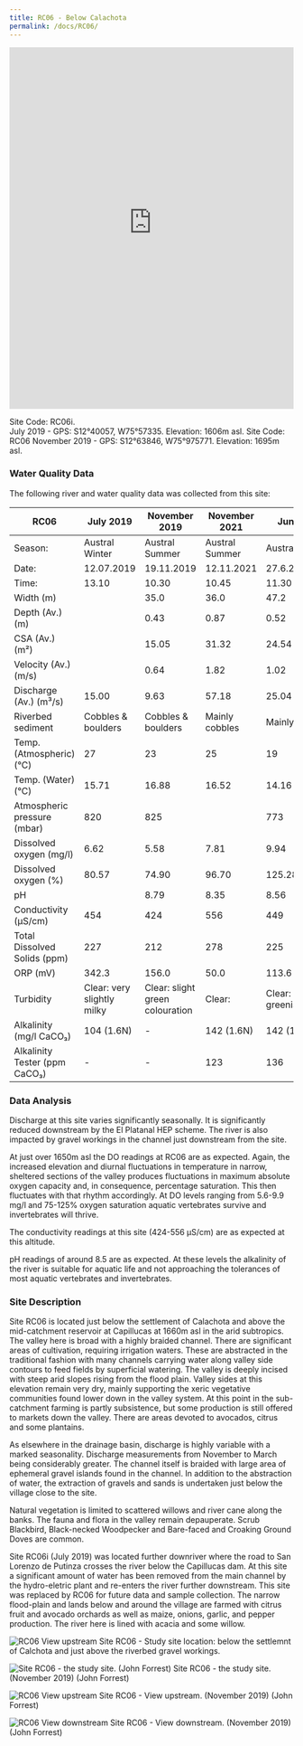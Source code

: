 ```yaml
---
title: RC06 - Below Calachota
permalink: /docs/RC06/
---
```


<iframe width="100%" height="640" allowfullscreen style="border-style:none;" src="https://cavep-undc-hosting.netlify.com/sites/RC06i/app-files/"></iframe>


Site Code: RC06i.  
July 2019 - GPS: S12°40057, W75°57335. Elevation:
1606m asl.
Site Code: RC06
November 2019 - GPS: S12°63846, W75°975771. Elevation:
1695m asl.


### Water Quality Data

The following river and water quality data was collected from this site:

|     RC06                             |     July 2019                     |     November 2019                      |     November 2021     |     June 2022                           |
|--------------------------------------|-----------------------------------|----------------------------------------|-----------------------|-----------------------------------------|
|     Season:                          |     Austral Winter                |     Austral Summer                     |     Austral Summer    |     Austral Winter                      |
|     Date:                            |     12.07.2019                    |     19.11.2019                         |     12.11.2021        |     27.6.22                             |
|     Time:                            |     13.10                         |     10.30                              |     10.45             |     11.30                               |
|     Width (m)                        |                                   |     35.0                               |     36.0              |     47.2                                |
|     Depth (Av.) (m)                  |                                   |     0.43                               |     0.87              |     0.52                                |
|     CSA (Av.) (m²)                   |                                   |     15.05                              |     31.32             |     24.54                               |
|     Velocity (Av.) (m/s)             |                                   |     0.64                               |     1.82              |     1.02                                |
|     Discharge (Av.) (m³/s)           |     15.00                         |     9.63                               |     57.18             |     25.04                               |
|     Riverbed sediment                |     Cobbles & boulders            |     Cobbles & boulders                 |     Mainly cobbles    |     Mainly cobbles                      |
|     Temp. (Atmospheric) (°C)         |     27                            |     23                                 |     25                |     19                                  |
|     Temp. (Water) (°C)               |     15.71                         |     16.88                              |     16.52             |     14.16                               |
|     Atmospheric pressure (mbar)      |     820                           |     825                                |                       |     773                                 |
|     Dissolved oxygen (mg/l)          |     6.62                          |     5.58                               |     7.81              |     9.94                                |
|     Dissolved oxygen (%)             |     80.57                         |     74.90                              |     96.70             |     125.28                              |
|     pH                               |                                   |     8.79                               |     8.35              |     8.56                                |
|     Conductivity (µS/cm)             |     454                           |     424                                |     556               |     449                                 |
|     Total Dissolved Solids (ppm)     |     227                           |     212                                |     278               |     225                                 |
|     ORP (mV)                         |     342.3                         |     156.0                              |     50.0              |     113.6                               |
|     Turbidity                        |     Clear: very slightly milky    |     Clear: slight green colouration    |     Clear:            |     Clear: slightly greenish/blueish    |
|     Alkalinity (mg/l CaCO₃)          |     104 (1.6N)                    |     -                                  |     142 (1.6N)        |     142 (1.6N)                          |
|     Alkalinity Tester (ppm CaCO₃)    |     -                             |     -                                  |     123               |     136                                 |


### Data Analysis
Discharge at this site varies significantly seasonally. It is significantly reduced downstream by the El Platanal HEP scheme. The river is also impacted by gravel workings in the channel just downstream from the site.

At just over 1650m asl the DO readings at RC06 are as expected. Again, the increased elevation and diurnal fluctuations in temperature in narrow, sheltered sections of the valley produces fluctuations in maximum absolute oxygen capacity and, in consequence, percentage saturation. This then fluctuates with that rhythm accordingly. At DO levels ranging from 5.6-9.9 mg/l and 75-125% oxygen saturation aquatic vertebrates survive and invertebrates will thrive.

The conductivity readings at this site (424-556 µS/cm) are as expected at this altitude.

pH readings of around 8.5 are as expected. At these levels the alkalinity of the river is suitable for aquatic life and not approaching the tolerances of most aquatic vertebrates and invertebrates. 


### Site Description
Site RC06 is located just below the settlement of Calachota and above the mid-catchment reservoir at Capillucas at 1660m asl in the arid subtropics. The valley here is broad with a highly braided channel. There are significant areas of cultivation, requiring irrigation waters. These are abstracted in the traditional fashion with many channels carrying water along valley side contours to feed fields by superficial watering. The valley is deeply incised with steep arid slopes rising from the flood plain. Valley sides at this elevation remain very dry, mainly supporting the xeric vegetative communities found lower down in the valley system. At this point in the sub-catchment farming is partly subsistence, but some production is still offered to markets down the valley. There are areas devoted to avocados, citrus and some plantains. 

As elsewhere in the drainage basin, discharge is highly variable with a marked seasonality. Discharge measurements from November to March being considerably greater. The channel itself is braided with large area of ephemeral gravel islands found in the channel. In addition to the abstraction of water, the extraction of gravels and sands is undertaken just below the village close to the site. 

Natural vegetation is limited to scattered willows and river cane along the banks. The fauna and flora in the valley remain depauperate. Scrub Blackbird, Black-necked Woodpecker and Bare-faced and Croaking Ground Doves are common.

Site RC06i (July 2019) was located further downriver where the road to San Lorenzo de Putinza crosses the river below the Capillucas dam. At this site a significant amount of water has been removed from the main channel by the hydro-eletric plant and re-enters the river further downstream. This site was replaced by RC06 for future data and sample collection. The narrow flood-plain and lands below and around the village are farmed with citrus fruit and avocado orchards as well as maize, onions, garlic, and pepper production. The river here is lined with acacia and some willow.


![RC06 View upstream](/assets/SiteDescriptions/RC06/RC06BelowCalachota.jpg)
Site RC06 - Study site location: below the settlemnt of Calchota and just above the riverbed gravel workings. 


![Site RC06 - the study site. (John Forrest)](/assets/SiteDescriptions/RC06/RC06Studysite.JPG)
Site RC06 - the study site.  (November 2019) (John Forrest)


![RC06 View upstream](/assets/SiteDescriptions/RC06/RC06Viewupstream.JPG)
Site RC06 - View upstream.  (November 2019) (John Forrest)


![RC06 View downstream](/assets/SiteDescriptions/RC06/RC06Viewdownstream.JPG)
Site RC06 - View downstream.  (November 2019) (John Forrest)

